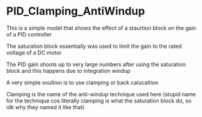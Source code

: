 # PID_Clamping_AntiWindup
This is a simple model that shows the effect of a staurtion block on the gain of a PID controller

The saturation block essentially was used to limit the gain to the rated voltage of a DC motor

The PID gain shoots up to very large numbers after using the saturation block and this happens due to integration windup

A very simple soultion is to use clamping or back calucaltion

Clamping is the name of the anti-windup technique used here (stupid name for the technique cos literally clamping is what the saturation block do, so idk why they named it like that)
